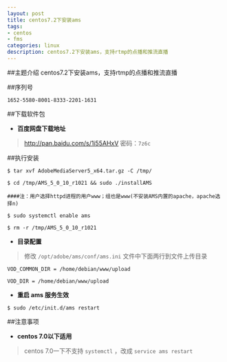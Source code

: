 ```yaml
---
layout: post
title: centos7.2下安装ams
tags:
- centos
- fms
categories: linux
description: centos7.2下安装ams，支持rtmp的点播和推流直播
---
```

##主题介绍
centos7.2下安装ams，支持rtmp的点播和推流直播

<!-- more -->
##序列号
```
1652-5580-8001-8333-2201-1631
```
##下载软件包
- **百度网盘下载地址**

> http://pan.baidu.com/s/1i55AHxV   密码：`7z6c`

##执行安装
```
$ tar xvf AdobeMediaServer5_x64.tar.gz -C /tmp/

$ cd /tmp/AMS_5_0_10_r1021 && sudo ./installAMS

####注：用户选择httpd进程的用户www；组也是www(不安装AMS内置的apache，apache选择n)

$ sudo systemctl enable ams

$ rm -r /tmp/AMS_5_0_10_r1021
```

- **目录配置**

>修改 `/opt/adobe/ams/conf/ams.ini` 文件中下面两行到文件上传目录

```
VOD_COMMON_DIR = /home/debian/www/upload

VOD_DIR = /home/debian/www/upload
```

- **重启 ams 服务生效**

```
$ sudo /etc/init.d/ams restart
```

##注意事项
- **centos 7.0以下适用**

>centos 7.0一下不支持 `systemctl` ，改成 `service ams restart`


